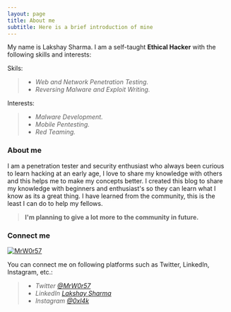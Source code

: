 ```yaml
---
layout: page
title: About me
subtitle: Here is a brief introduction of mine
---
```


My name is Lakshay Sharma. I am a self-taught **Ethical Hacker** with the following skills and interests:

Skils:

> - _Web and Network Penetration Testing._
> - _Reversing Malware and Exploit Writing._

Interests:

> - _Malware Development._
> - _Mobile Pentesting._
> - _Red Teaming._


### About me

I am a penetration tester and security enthusiast who always been curious to learn hacking at an early age, I love to share my knowledge with others and this helps me to make my concepts better.
I created this blog to share my knowledge with beginners and enthusiast's so they can learn what I know as its a great thing.
I have learned from the community, this is the least I can do to help my fellows.
> **I'm planning to give a lot more to the community in future.**

### Connect me

[![MrW0r57](http://www.hackthebox.eu/badge/image/137513)](https://www.hackthebox.eu/home/users/profile/137513) 

You can connect me on following platforms such as Twitter, LinkedIn, Instagram, etc.:

> * _Twitter [@MrW0r57](https://twitter.com/0xl4k)_
> * _LinkedIn [Lakshay Sharma](https://linkedin.com/in/lakshay-sharma-6a796a189)_
> * _Instagram [@0xl4k](https://instagram.com/0xl4k)_

